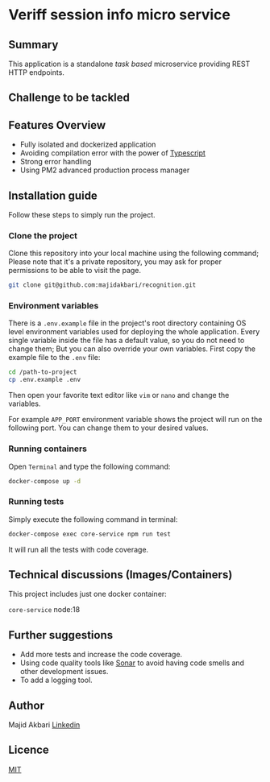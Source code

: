 # Veriff session info micro service

## Summary

This application is a standalone _task based_ microservice providing REST HTTP endpoints.

## Challenge to be tackled

## Features Overview

* Fully isolated and dockerized application
* Avoiding compilation error with the power of [Typescript](https://www.typescriptlang.org/)
* Strong error handling
* Using PM2 advanced production process manager

## Installation guide

Follow these steps to simply run the project.

### Clone the project

Clone this repository into your local machine using the following command;
Please note that it's a private repository, you may ask for proper permissions to be able to visit the page.
```bash
git clone git@github.com:majidakbari/recognition.git
```

### Environment variables

There is a `.env.example` file in the project's root directory containing OS level environment variables used for
deploying the whole application. Every single variable inside the file has a default value, so you
do not need to change them; But you can also override your own variables. First copy the example file to the `.env`
file:

```bash
cd /path-to-project
cp .env.example .env
```

Then open your favorite text editor like `vim` or `nano` and change the variables.

For example `APP_PORT` environment variable shows the project will run on the following port. You can change them to
your desired values.

### Running containers

Open `Terminal` and type the following command:

```bash
docker-compose up -d 
```

### Running tests

Simply execute the following command in terminal:

```bash
docker-compose exec core-service npm run test
```

It will run all the tests with code coverage.

## Technical discussions (Images/Containers)

This project includes just one docker container:

`core-service`
node:18

## Further suggestions

* Add more tests and increase the code coverage.
* Using code quality tools like [Sonar](https://www.sonarqube.org/) to avoid having code smells and other development
  issues.
* To add a logging tool.

## Author

Majid Akbari [Linkedin](https://linkedin.com/in/majid-akbari)

## Licence

[MIT](https://choosealicense.com/licenses/mit/)